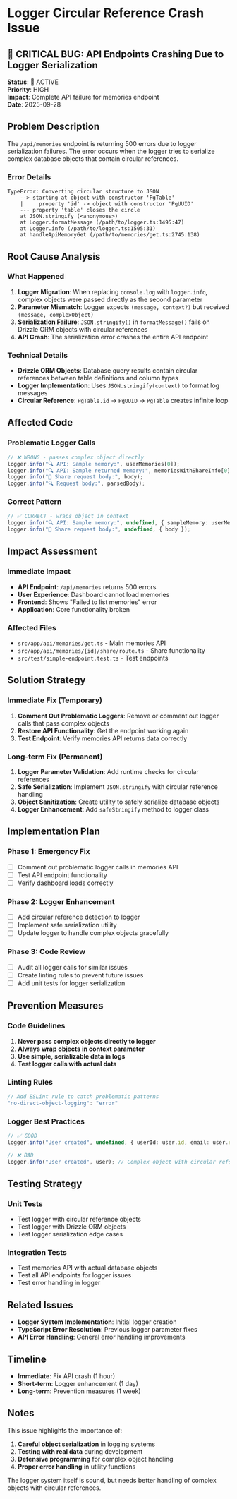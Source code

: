 # Logger Circular Reference Crash Issue

## 🚨 CRITICAL BUG: API Endpoints Crashing Due to Logger Serialization

**Status**: 🔴 ACTIVE  
**Priority**: HIGH  
**Impact**: Complete API failure for memories endpoint  
**Date**: 2025-09-28

## Problem Description

The `/api/memories` endpoint is returning 500 errors due to logger serialization failures. The error occurs when the logger tries to serialize complex database objects that contain circular references.

### Error Details

```
TypeError: Converting circular structure to JSON
    --> starting at object with constructor 'PgTable'
    |     property 'id' -> object with constructor 'PgUUID'
    --- property 'table' closes the circle
    at JSON.stringify (<anonymous>)
    at Logger.formatMessage (/path/to/logger.ts:1495:47)
    at Logger.info (/path/to/logger.ts:1505:31)
    at handleApiMemoryGet (/path/to/memories/get.ts:2745:138)
```

## Root Cause Analysis

### What Happened

1. **Logger Migration**: When replacing `console.log` with `logger.info`, complex objects were passed directly as the second parameter
2. **Parameter Mismatch**: Logger expects `(message, context?)` but received `(message, complexObject)`
3. **Serialization Failure**: `JSON.stringify()` in `formatMessage()` fails on Drizzle ORM objects with circular references
4. **API Crash**: The serialization error crashes the entire API endpoint

### Technical Details

- **Drizzle ORM Objects**: Database query results contain circular references between table definitions and column types
- **Logger Implementation**: Uses `JSON.stringify(context)` to format log messages
- **Circular Reference**: `PgTable.id` → `PgUUID` → `PgTable` creates infinite loop

## Affected Code

### Problematic Logger Calls

```typescript
// ❌ WRONG - passes complex object directly
logger.info("🔍 API: Sample memory:", userMemories[0]);
logger.info("🔍 API: Sample returned memory:", memoriesWithShareInfo[0]);
logger.info("📨 Share request body:", body);
logger.info("🔍 Request body:", parsedBody);
```

### Correct Pattern

```typescript
// ✅ CORRECT - wraps object in context
logger.info("🔍 API: Sample memory:", undefined, { sampleMemory: userMemories[0] });
logger.info("📨 Share request body:", undefined, { body });
```

## Impact Assessment

### Immediate Impact

- **API Endpoint**: `/api/memories` returns 500 errors
- **User Experience**: Dashboard cannot load memories
- **Frontend**: Shows "Failed to list memories" error
- **Application**: Core functionality broken

### Affected Files

- `src/app/api/memories/get.ts` - Main memories API
- `src/app/api/memories/[id]/share/route.ts` - Share functionality
- `src/test/simple-endpoint.test.ts` - Test endpoints

## Solution Strategy

### Immediate Fix (Temporary)

1. **Comment Out Problematic Loggers**: Remove or comment out logger calls that pass complex objects
2. **Restore API Functionality**: Get the endpoint working again
3. **Test Endpoint**: Verify memories API returns data correctly

### Long-term Fix (Permanent)

1. **Logger Parameter Validation**: Add runtime checks for circular references
2. **Safe Serialization**: Implement `JSON.stringify` with circular reference handling
3. **Object Sanitization**: Create utility to safely serialize database objects
4. **Logger Enhancement**: Add `safeStringify` method to logger class

## Implementation Plan

### Phase 1: Emergency Fix

- [ ] Comment out problematic logger calls in memories API
- [ ] Test API endpoint functionality
- [ ] Verify dashboard loads correctly

### Phase 2: Logger Enhancement

- [ ] Add circular reference detection to logger
- [ ] Implement safe serialization utility
- [ ] Update logger to handle complex objects gracefully

### Phase 3: Code Review

- [ ] Audit all logger calls for similar issues
- [ ] Create linting rules to prevent future issues
- [ ] Add unit tests for logger serialization

## Prevention Measures

### Code Guidelines

1. **Never pass complex objects directly to logger**
2. **Always wrap objects in context parameter**
3. **Use simple, serializable data in logs**
4. **Test logger calls with actual data**

### Linting Rules

```typescript
// Add ESLint rule to catch problematic patterns
"no-direct-object-logging": "error"
```

### Logger Best Practices

```typescript
// ✅ GOOD
logger.info("User created", undefined, { userId: user.id, email: user.email });

// ❌ BAD
logger.info("User created", user); // Complex object with circular refs
```

## Testing Strategy

### Unit Tests

- Test logger with circular reference objects
- Test logger with Drizzle ORM objects
- Test logger serialization edge cases

### Integration Tests

- Test memories API with actual database objects
- Test all API endpoints for logger issues
- Test error handling in logger

## Related Issues

- **Logger System Implementation**: Initial logger creation
- **TypeScript Error Resolution**: Previous logger parameter fixes
- **API Error Handling**: General error handling improvements

## Timeline

- **Immediate**: Fix API crash (1 hour)
- **Short-term**: Logger enhancement (1 day)
- **Long-term**: Prevention measures (1 week)

## Notes

This issue highlights the importance of:

1. **Careful object serialization** in logging systems
2. **Testing with real data** during development
3. **Defensive programming** for complex object handling
4. **Proper error handling** in utility functions

The logger system itself is sound, but needs better handling of complex objects with circular references.
